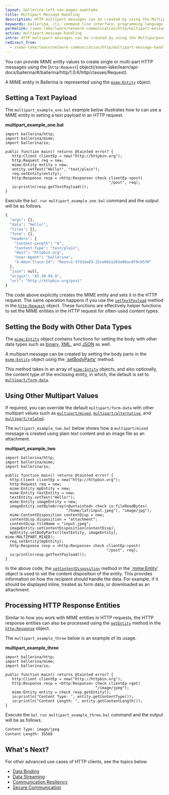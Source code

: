 ```yaml
---
layout: ballerina-left-nav-pages-swanlake
title: Multipart Message Handling
description: HTTP multipart messages can be created by using the Multipurpose Internet Mail Extensions (MIME) standard. 
keywords: ballerina, cli, command line interface, programming language
permalink: /swan-lake/learn/network-communication/http/multipart-message-handling/
active: multipart-message-handling
intro: HTTP multipart messages can be created by using the Multipurpose Internet Mail Extensions (MIME) standard.  
redirect_from:
  - /swan-lake/learn/network-communication/http/multipart-message-handling
---
```


You can provide MIME entity values to create single or multi-part HTTP messages using the [`http:Request`] object(/swan-lake/learn/api-docs/ballerina/#/ballerina/http/1.0.6/http/classes/Request).

A MIME entity in Ballerina is represented using the [`mime:Entity`](/swan-lake/learn/api-docs/ballerina/#/ballerina/mime/1.0.6/mime/classes/Entity) object.

## Setting a Text Payload

The `multipart_example_one.bal` example below illustrates how to can use a MIME entity in setting a text payload in an HTTP request. 

**multipart_example_one.bal**
```ballerina
import ballerina/http;
import ballerina/mime;
import ballerina/io;
 
public function main() returns @tainted error? {
   http:Client clientEp = new("http://httpbin.org");
   http:Request req = new;
   mime:Entity entity = new;
   entity.setText("Hello!", "text/plain");
   req.setEntity(entity);
   http:Response resp = <http:Response> check clientEp->post(
                                              "/post", req);
   io:println(resp.getTextPayload());
} 
```

Execute the `bal run multipart_example_one.bal` command and the output will be as follows.

```bash
{
  "args": {},
  "data": "Hello!",
  "files": {},
  "form": {},
  "headers": {
	"Content-Length": "6",
	"Content-Type": "text/plain",
	"Host": "httpbin.org",
	"User-Agent": "ballerina",
	"X-Amzn-Trace-Id": "Root=1-5fd1da83-22ce662a2b5e80ac0f9cb5f0"
  },
  "json": null,
  "origin": "45.30.94.9",
  "url": "http://httpbin.org/post"
}
```

The code above explicitly creates the MIME entity and sets it in the HTTP request. The same operation happens if you use the [`setTextPayload`](/swan-lake/learn/api-docs/ballerina/#/ballerina/http/1.0.6/http/classes/Request#setTextPayload) method in the [`http:Request`](/swan-lake/learn/api-docs/ballerina/#/ballerina/http/1.0.6/http/classes/Request) object. These functions are effectively helper functions to set the MIME entities in the HTTP request for often-used content types. 

## Setting the Body with Other Data Types

The [`mime:Entity`](/swan-lake/learn/api-docs/ballerina/#/ballerina/mime/1.0.6/mime/classes/Entity) object contains functions for setting the body with other data types such as [binary](https://dev.ballerina.io/swan-lake/learn/api-docs/ballerina/#/ballerina/http/1.0.6/http/classes/Request#setTextPayload), [XML](/swan-lake/learn/api-docs/ballerina/#/ballerina/http/1.0.6/http/classes/Request#setXmlPayload), and [JSON](/swan-lake/learn/api-docs/ballerina/#/ballerina/http/1.0.6/http/classes/Request#setJsonPayload) as well.

A multipart message can be created by setting the body parts in the [`mime:Entity`](/swan-lake/learn/api-docs/ballerina/#/ballerina/mime/1.0.6/mime/classes/Entity) object using the [`setBodyParts'](/swan-lake/learn/api-docs/ballerina/#/ballerina/http/1.0.6/http/classes/Request#setBodyParts) method. 

This method takes in an array of [`mime:Entity`](/swan-lake/learn/api-docs/ballerina/#/ballerina/mime/1.0.6/mime/classes/Entity) objects, and also optionally, the content type of the enclosing entity, in which, the default is set to [`multipart/form-data`](/swan-lake/learn/api-docs/ballerina/#/ballerina/mime/1.0.6/mime/constants#MULTIPART_FORM_DATA). 


## Using Other Multipart Values

If required, you can override the default `multipart/form-data` with other multipart values such as [`multipart/mixed`](/swan-lake/learn/api-docs/ballerina/#/ballerina/mime/1.0.6/mime/constants#MULTIPART_MIXED), [`multipart/alternative`](/swan-lake/learn/api-docs/ballerina/#/ballerina/mime/1.0.6/mime/constants#MULTIPART_ALTERNATIVE), and [`multipart/related`](/swan-lake/learn/api-docs/ballerina/#/ballerina/mime/1.0.6/mime/constants#MULTIPART_RELATED). 

The `multipart_example_two.bal` below shows how a `multipart/mixed` message is created using plain text content and an image file as an attachment. 

**multipart_example_two**
```ballerina
import ballerina/http;
import ballerina/mime;
import ballerina/io;
 
public function main() returns @tainted error? {
  http:Client clientEp = new("http://httpbin.org");
  http:Request req = new;
  mime:Entity mpEntity = new;
  mime:Entity textEntity = new;
  textEntity.setText("Hello!");
  mime:Entity imageEntity = new;
  imageEntity.setByteArray(<@untainted> check io:fileReadBytes(
                           "/home/laf/input.jpeg"), "image/jpg");
  mime:ContentDisposition contentDisp = new;
  contentDisp.disposition = "attachment";
  contentDisp.fileName = "input.jpeg";
  imageEntity.setContentDisposition(contentDisp);
  mpEntity.setBodyParts([textEntity, imageEntity], mime:MULTIPART_MIXED);
  req.setEntity(mpEntity);
  http:Response resp = <http:Response> check clientEp->post(
                                             "/post", req);
  io:println(resp.getTextPayload());
}
```
In the above code, the [`setContentDisposition`](/swan-lake/learn/api-docs/ballerina/#/ballerina/mime/1.0.6/mime/classes/Entity#setContentDisposition) method in the [`mime:Entity'](/swan-lake/learn/api-docs/ballerina/#/ballerina/mime/1.0.6/mime/classes/Entity) object is used to set the content disposition of the entity. This provides information on how the recipient should handle the data. For example, if it should be displayed inline, treated as form data, or downloaded as an attachment.

## Processing HTTP Response Entities

Similar to how you work with MIME entities in HTTP requests, the HTTP response entities can also be processed using the [`getEntity`](/swan-lake/learn/api-docs/ballerina/#/ballerina/http/1.0.6/http/classes/Response#getEntity) method in the [`http:Response`](/swan-lake/learn/api-docs/ballerina/#/ballerina/http/1.0.6/http/classes/Response) object.

The `multipart_example_three` below is an example of its usage.

**multipart_example_three**
```ballerina
import ballerina/http;
import ballerina/mime;
import ballerina/io;
 
public function main() returns @tainted error? {
   http:Client clientEp = new("http://httpbin.org");
   http:Response resp = <http:Response> check clientEp->get(
                                        "/image/jpeg");
   mime:Entity entity = check resp.getEntity();
   io:println("Content Type: ", entity.getContentType());
   io:println("Content Length: ", entity.getContentLength());
}
```

Execute the `bal run multipart_example_three.bal` command and the output will be as follows.

```bash
Content Type: image/jpeg
Content Length: 35588
```

## What's Next?

For other advanced use cases of HTTP clients, see the topics below.
- [Data Binding](/swan-lake/learn/network-communication/http/data-binding)
- [Data Streaming](/swan-lake/learn/network-communication/http/data-streaming)
- [Communication Resiliency](/swan-lake/learn/network-communication/http/communication-resiliency)
- [Secure Communication](/swan-lake/learn/network-communication/http/secure-communication)